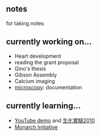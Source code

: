 ## notes
for taking notes

## currently working on...
* Heart development
* reading the grant proposal
* Gino's thesis
* Gibson Assembly
* Calcium imaging
* [microscopy](https://github.com/ywwang-notes/notes/blob/master/microscopy.md): documentation

## currently learning...
* [YouTube demo](https://www.youtube.com/channel/UCiobBP6iDHd6bC2wwbidhWQ) and [生化實驗2010](https://sites.google.com/site/cgubcstdexp2/Home/shi-yan-jiang-yi)
* [Monarch Initiative](https://monarchinitiative.org/)

